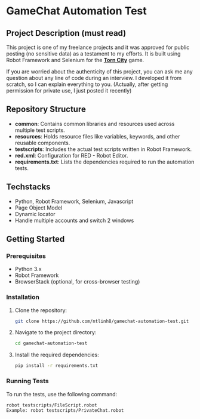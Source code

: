 # GameChat Automation Test

## Project Description (must read)

This project is one of my freelance projects and it was approved for public posting (no sensitive data) as a testament to my efforts. It is built using Robot Framework and Selenium for the [**Torn City**](https://www.torn.com/) game. 

If you are worried about the authenticity of this project, you can ask me any question about any line of code during an interview. I developed it from scratch, so I can explain everything to you.
(Actually, after getting permission for private use, I just posted it recently)

## Repository Structure
- **common**: Contains common libraries and resources used across multiple test scripts.
- **resources**: Holds resource files like variables, keywords, and other reusable components.
- **testscripts**: Includes the actual test scripts written in Robot Framework.
- **red.xml**: Configuration for RED - Robot Editor.
- **requirements.txt**: Lists the dependencies required to run the automation tests.

## Techstacks
- Python, Robot Framework, Selenium, Javascript
- Page Object Model
- Dynamic locator
- Handle multiple accounts and switch 2 windows

## Getting Started

### Prerequisites
- Python 3.x
- Robot Framework
- BrowserStack (optional, for cross-browser testing)

### Installation
1. Clone the repository:
    ```sh
    git clone https://github.com/ntlinh8/gamechat-automation-test.git
    ```
2. Navigate to the project directory:
    ```sh
    cd gamechat-automation-test
    ```
3. Install the required dependencies:
    ```sh
    pip install -r requirements.txt
    ```

### Running Tests
To run the tests, use the following command:
```sh
robot testscripts/FileScript.robot
Example: robot testscripts/PrivateChat.robot

